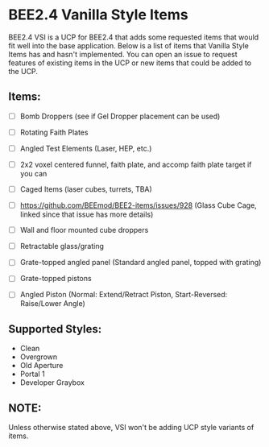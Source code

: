 # BEE2.4 Vanilla Style Items


BEE2.4 VSI is a UCP for BEE2.4 that adds some requested items that would fit well into the base application. Below is a list of items that Vanilla Style Items has and hasn't implemented. You can open an issue to request features of existing items in the UCP or new items that could be added to the UCP. 


## Items:
 - [ ] Bomb Droppers \(see if Gel Dropper placement can be used)
 - [ ] Rotating Faith Plates
 - [ ] Angled Test Elements \(Laser, HEP, etc.)
 - [ ] 2x2 voxel centered funnel, faith plate, and accomp faith plate target if you can
 - [ ] Caged Items \(laser cubes, turrets, TBA)
 - [ ] https://github.com/BEEmod/BEE2-items/issues/928 \(Glass Cube Cage, linked since that issue has more details)
 - [ ] Wall and floor mounted cube droppers
 - [ ] Retractable glass/grating
 - [ ] Grate-topped angled panel \(Standard angled panel, topped with grating)
 - [ ] Grate-topped pistons
 - [ ] Angled Piston \(Normal: Extend/Retract Piston, Start-Reversed: Raise/Lower Angle)


## Supported Styles:
 - Clean
 - Overgrown
 - Old Aperture
 - Portal 1
 - Developer Graybox

## NOTE:
Unless otherwise stated above, VSI won't be adding UCP style variants of items.
